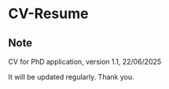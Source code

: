 # CV-Resume

## Note

CV for PhD application, version 1.1, 22/06/2025

It will be updated regularly. Thank you.
